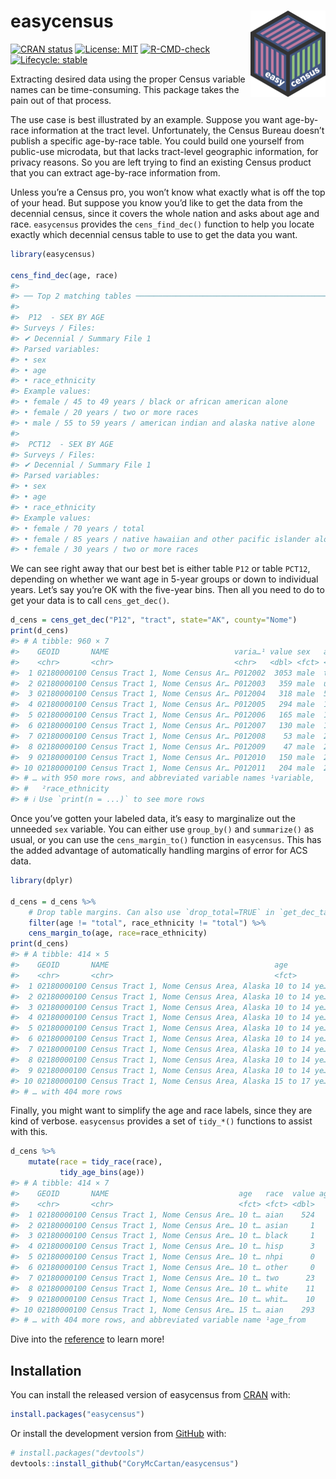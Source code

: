 
<!-- README.md is generated from README.Rmd. Please edit that file -->

# **easycensus** <a href="https://corymccartan.com/easycensus/"><img src="man/figures/logo.png" align="right" height="138" /></a>

<!-- badges: start -->

[![CRAN
status](https://www.r-pkg.org/badges/version/easycensus)](https://CRAN.R-project.org/package=easycensus)
[![License:
MIT](https://img.shields.io/badge/License-MIT-yellow.svg)](https://opensource.org/license/mit/)
[![R-CMD-check](https://github.com/CoryMcCartan/easycensus/actions/workflows/R-CMD-check.yaml/badge.svg)](https://github.com/CoryMcCartan/easycensus/actions/workflows/R-CMD-check.yaml)
[![Lifecycle:
stable](https://img.shields.io/badge/lifecycle-stable-brightgreen.svg)](https://lifecycle.r-lib.org/articles/stages.html#stable)
<!-- badges: end -->

Extracting desired data using the proper Census variable names can be
time-consuming. This package takes the pain out of that process.

The use case is best illustrated by an example. Suppose you want
age-by-race information at the tract level. Unfortunately, the Census
Bureau doesn’t publish a specific age-by-race table. You could build one
yourself from public-use microdata, but that lacks tract-level
geographic information, for privacy reasons. So you are left trying to
find an existing Census product that you can extract age-by-race
information from.

Unless you’re a Census pro, you won’t know what exactly what is off the
top of your head. But suppose you know you’d like to get the data from
the decennial census, since it covers the whole nation and asks about
age and race. `easycensus` provides the `cens_find_dec()` function to
help you locate exactly which decennial census table to use to get the
data you want.

``` r
library(easycensus)

cens_find_dec(age, race)
#> 
#> ── Top 2 matching tables ───────────────────────────────────────────────────────
#> 
#>  P12  - SEX BY AGE
#> Surveys / Files:
#> ✔ Decennial / Summary File 1
#> Parsed variables:
#> • sex
#> • age
#> • race_ethnicity
#> Example values:
#> • female / 45 to 49 years / black or african american alone
#> • female / 20 years / two or more races
#> • male / 55 to 59 years / american indian and alaska native alone
#> 
#>  PCT12  - SEX BY AGE
#> Surveys / Files:
#> ✔ Decennial / Summary File 1
#> Parsed variables:
#> • sex
#> • age
#> • race_ethnicity
#> Example values:
#> • female / 70 years / total
#> • female / 85 years / native hawaiian and other pacific islander alone
#> • female / 30 years / two or more races
```

We can see right away that our best bet is either table `P12` or table
`PCT12`, depending on whether we want age in 5-year groups or down to
individual years. Let’s say you’re OK with the five-year bins. Then all
you need to do to get your data is to call `cens_get_dec()`.

``` r
d_cens = cens_get_dec("P12", "tract", state="AK", county="Nome")
print(d_cens)
#> # A tibble: 960 × 7
#>    GEOID       NAME                            varia…¹ value sex   age   race_…²
#>    <chr>       <chr>                           <chr>   <dbl> <fct> <fct> <fct>  
#>  1 02180000100 Census Tract 1, Nome Census Ar… P012002  3053 male  total total  
#>  2 02180000100 Census Tract 1, Nome Census Ar… P012003   359 male  unde… total  
#>  3 02180000100 Census Tract 1, Nome Census Ar… P012004   318 male  5 to… total  
#>  4 02180000100 Census Tract 1, Nome Census Ar… P012005   294 male  10 t… total  
#>  5 02180000100 Census Tract 1, Nome Census Ar… P012006   165 male  15 t… total  
#>  6 02180000100 Census Tract 1, Nome Census Ar… P012007   130 male  18 a… total  
#>  7 02180000100 Census Tract 1, Nome Census Ar… P012008    53 male  20 y… total  
#>  8 02180000100 Census Tract 1, Nome Census Ar… P012009    47 male  21 y… total  
#>  9 02180000100 Census Tract 1, Nome Census Ar… P012010   150 male  22 t… total  
#> 10 02180000100 Census Tract 1, Nome Census Ar… P012011   204 male  25 t… total  
#> # … with 950 more rows, and abbreviated variable names ¹​variable,
#> #   ²​race_ethnicity
#> # ℹ Use `print(n = ...)` to see more rows
```

Once you’ve gotten your labeled data, it’s easy to marginalize out the
unneeded `sex` variable. You can either use `group_by()` and
`summarize()` as usual, or you can use the `cens_margin_to()` function
in `easycensus`. This has the added advantage of automatically handling
margins of error for ACS data.

``` r
library(dplyr)

d_cens = d_cens %>%
    # Drop table margins. Can also use `drop_total=TRUE` in `get_dec_table()`
    filter(age != "total", race_ethnicity != "total") %>%
    cens_margin_to(age, race=race_ethnicity)
print(d_cens)
#> # A tibble: 414 × 5
#>    GEOID       NAME                                     age          race  value
#>    <chr>       <chr>                                    <fct>        <fct> <dbl>
#>  1 02180000100 Census Tract 1, Nome Census Area, Alaska 10 to 14 ye… amer…   524
#>  2 02180000100 Census Tract 1, Nome Census Area, Alaska 10 to 14 ye… asia…     1
#>  3 02180000100 Census Tract 1, Nome Census Area, Alaska 10 to 14 ye… blac…     1
#>  4 02180000100 Census Tract 1, Nome Census Area, Alaska 10 to 14 ye… hisp…     3
#>  5 02180000100 Census Tract 1, Nome Census Area, Alaska 10 to 14 ye… nati…     0
#>  6 02180000100 Census Tract 1, Nome Census Area, Alaska 10 to 14 ye… some…     0
#>  7 02180000100 Census Tract 1, Nome Census Area, Alaska 10 to 14 ye… two …    23
#>  8 02180000100 Census Tract 1, Nome Census Area, Alaska 10 to 14 ye… whit…    11
#>  9 02180000100 Census Tract 1, Nome Census Area, Alaska 10 to 14 ye… whit…    10
#> 10 02180000100 Census Tract 1, Nome Census Area, Alaska 15 to 17 ye… amer…   293
#> # … with 404 more rows
```

Finally, you might want to simplify the age and race labels, since they
are kind of verbose. `easycensus` provides a set of `tidy_*()` functions
to assist with this.

``` r
d_cens %>%
    mutate(race = tidy_race(race),
           tidy_age_bins(age))
#> # A tibble: 414 × 7
#>    GEOID       NAME                             age   race  value age_f…¹ age_to
#>    <chr>       <chr>                            <fct> <fct> <dbl>   <dbl>  <dbl>
#>  1 02180000100 Census Tract 1, Nome Census Are… 10 t… aian    524      10     14
#>  2 02180000100 Census Tract 1, Nome Census Are… 10 t… asian     1      10     14
#>  3 02180000100 Census Tract 1, Nome Census Are… 10 t… black     1      10     14
#>  4 02180000100 Census Tract 1, Nome Census Are… 10 t… hisp      3      10     14
#>  5 02180000100 Census Tract 1, Nome Census Are… 10 t… nhpi      0      10     14
#>  6 02180000100 Census Tract 1, Nome Census Are… 10 t… other     0      10     14
#>  7 02180000100 Census Tract 1, Nome Census Are… 10 t… two      23      10     14
#>  8 02180000100 Census Tract 1, Nome Census Are… 10 t… white    11      10     14
#>  9 02180000100 Census Tract 1, Nome Census Are… 10 t… whit…    10      10     14
#> 10 02180000100 Census Tract 1, Nome Census Are… 15 t… aian    293      15     17
#> # … with 404 more rows, and abbreviated variable name ¹​age_from
```

Dive into the
[reference](https://corymccartan.com/easycensus/reference/) to learn
more!

## Installation

You can install the released version of easycensus from
[CRAN](https://CRAN.R-project.org) with:

``` r
install.packages("easycensus")
```

Or install the development version from [GitHub](https://github.com/)
with:

``` r
# install.packages("devtools")
devtools::install_github("CoryMcCartan/easycensus")
```
